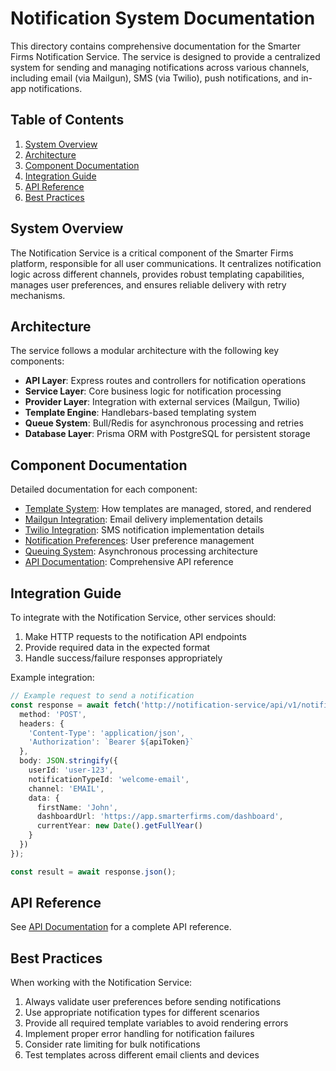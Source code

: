 # Notification System Documentation

This directory contains comprehensive documentation for the Smarter Firms Notification Service. The service is designed to provide a centralized system for sending and managing notifications across various channels, including email (via Mailgun), SMS (via Twilio), push notifications, and in-app notifications.

## Table of Contents

1. [System Overview](#system-overview)
2. [Architecture](#architecture)
3. [Component Documentation](#component-documentation)
4. [Integration Guide](#integration-guide)
5. [API Reference](#api-reference)
6. [Best Practices](#best-practices)

## System Overview

The Notification Service is a critical component of the Smarter Firms platform, responsible for all user communications. It centralizes notification logic across different channels, provides robust templating capabilities, manages user preferences, and ensures reliable delivery with retry mechanisms.

## Architecture

The service follows a modular architecture with the following key components:

- **API Layer**: Express routes and controllers for notification operations
- **Service Layer**: Core business logic for notification processing
- **Provider Layer**: Integration with external services (Mailgun, Twilio)
- **Template Engine**: Handlebars-based templating system
- **Queue System**: Bull/Redis for asynchronous processing and retries
- **Database Layer**: Prisma ORM with PostgreSQL for persistent storage

## Component Documentation

Detailed documentation for each component:

- [Template System](Template-System.md): How templates are managed, stored, and rendered
- [Mailgun Integration](Mailgun-Integration.md): Email delivery implementation details
- [Twilio Integration](Twilio-Integration.md): SMS notification implementation details
- [Notification Preferences](Notification-Preferences.md): User preference management
- [Queuing System](Queuing-System.md): Asynchronous processing architecture
- [API Documentation](API-Documentation.md): Comprehensive API reference

## Integration Guide

To integrate with the Notification Service, other services should:

1. Make HTTP requests to the notification API endpoints
2. Provide required data in the expected format
3. Handle success/failure responses appropriately

Example integration:

```typescript
// Example request to send a notification
const response = await fetch('http://notification-service/api/v1/notifications', {
  method: 'POST',
  headers: {
    'Content-Type': 'application/json',
    'Authorization': `Bearer ${apiToken}`
  },
  body: JSON.stringify({
    userId: 'user-123',
    notificationTypeId: 'welcome-email',
    channel: 'EMAIL',
    data: {
      firstName: 'John',
      dashboardUrl: 'https://app.smarterfirms.com/dashboard',
      currentYear: new Date().getFullYear()
    }
  })
});

const result = await response.json();
```

## API Reference

See [API Documentation](API-Documentation.md) for a complete API reference.

## Best Practices

When working with the Notification Service:

1. Always validate user preferences before sending notifications
2. Use appropriate notification types for different scenarios
3. Provide all required template variables to avoid rendering errors
4. Implement proper error handling for notification failures
5. Consider rate limiting for bulk notifications
6. Test templates across different email clients and devices 